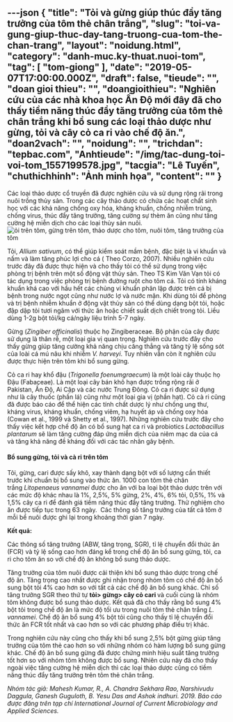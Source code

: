 ---json
{
    "title": "Tỏi và gừng giúp thúc đẩy tăng trưởng của tôm thẻ chân trắng",
    "slug": "toi-va-gung-giup-thuc-day-tang-truong-cua-tom-the-chan-trang",
    "layout": "noidung.html",
    "category": "danh-muc.ky-thuat.nuoi-tom",
    "tag": [
        "tom-giong"
    ],
    "date": "2019-05-07T17:00:00.000Z",
    "draft": false,
    "tieude": "",
    "doan gioi thieu": "",
    "doangioithieu": "Nghiên cứu của các nhà khoa học Ấn Độ mới đây đã cho thấy tiềm năng thúc đẩy tăng trưởng của tôm thẻ chân trắng khi bổ sung các loại thảo dược như gừng, tỏi và cây cỏ ca ri vào chế độ ăn.",
    "doan2vach": "",
    "noidung": "",
    "trichdan": "tepbac.com",
    "Anhtieude": "/img/tac-dung-toi-voi-tom_1557199578.jpg",
    "tacgia": "Lê Tuyến",
    "chuthichhinh": "Ảnh minh họa",
    "__content__": ""
}
---
<p>C&aacute;c loại thảo dược cổ truyền đ&atilde; được nghi&ecirc;n cứu v&agrave; sử dụng rộng r&atilde;i trong nu&ocirc;i trồng thủy sản. Trong c&aacute;c c&acirc;y thảo dược c&oacute; chứa c&aacute;c hoạt chất sinh học với c&aacute;c khả năng chống oxy h&oacute;a, kh&aacute;ng khuẩn, chống nhiễm tr&ugrave;ng, chống virus, th&uacute;c đẩy tăng trưởng, tăng cường sự th&egrave;m ăn cũng như tăng cường hệ miễn dịch cho c&aacute;c loại thủy sản nu&ocirc;i.&nbsp;<img alt="ỏi trên tôm, gừng trên tôm, thảo dược cho tôm, nuôi tôm, tăng trưởng của tôm" src="https://tepbac.com/upload/images/2019/05/toi-gung_1557193929.jpg" title="ỏi trên tôm, gừng trên tôm, thảo dược cho tôm, nuôi tôm, tăng trưởng của tôm" /></p>

<p>Tỏi,&nbsp;<em>Allium sativum</em>, c&oacute; thể gi&uacute;p kiểm so&aacute;t mầm bệnh, đặc biệt l&agrave; vi khuẩn v&agrave; nấm v&agrave; l&agrave;m tăng ph&uacute;c lợi cho c&aacute; ( Theo Corzo, 2007). Nhiều nghi&ecirc;n cứu trước đ&acirc;y đ&atilde; được thực hiện v&agrave; cho thấy tỏi c&oacute; thể sử dụng trong việc ph&ograve;ng trị bệnh tr&ecirc;n một số động vật thủy sản. Theo TS Kim Văn Vạn tỏi c&oacute; t&aacute;c dụng trong việc ph&ograve;ng trị bệnh đường ruột cho t&ocirc;m c&aacute;. Tỏi c&oacute; t&iacute;nh kh&aacute;ng khuẩn kh&aacute; cao với hầu hết c&aacute;c chủng vi khuẩn ph&acirc;n lập được tr&ecirc;n c&aacute; bị bệnh trong nước ngọt cũng như nước lợ v&agrave; nước mặn. Khi d&ugrave;ng tỏi để ph&ograve;ng v&agrave; trị bệnh nhiễm khuẩn ở động vật thủy sản c&oacute; thể d&ugrave;ng dạng bột tỏi, hoặc đập dập tỏi tươi ng&acirc;m với thức ăn hoặc chiết suất dịch chiết trong tỏi. Liều d&ugrave;ng 1-2g bột tỏi/kg c&aacute;/ng&agrave;y liệu tr&igrave;nh 5-7 ng&agrave;y.</p>

<p>Gừng (<em>Zingiber officinalis</em>) thuộc họ Zingiberaceae. Bộ phận của c&acirc;y được sử dụng l&agrave; th&acirc;n rễ, một loại gia vị quan trọng. Nghi&ecirc;n cứu trước đ&acirc;y cho thấy gừng gi&uacute;p tăng cường khả năng chịu căng thẳng v&agrave; tăng tỷ lệ sống s&oacute;t của lo&agrave;i c&aacute; m&uacute; n&acirc;u khi nhiễm&nbsp;<em>V. harveyi</em>. Tuy nhi&ecirc;n vẫn c&ograve;n &iacute;t nghi&ecirc;n cứu được thực hiện tr&ecirc;n t&ocirc;m khi bổ sung gừng.</p>

<p>Cỏ ca ri hay khổ đậu (<em>Trigonella foenumgraecum</em>) l&agrave; một lo&agrave;i c&acirc;y thuộc họ Đậu (Fabaceae). L&agrave; một loại c&acirc;y b&aacute;n kh&ocirc; hạn được trồng rộng r&atilde;i ở Pakistan, Ấn Độ, Ai Cập v&agrave; c&aacute;c nước Trung Đ&ocirc;ng. Cỏ ca ri được sử dụng như l&agrave; c&acirc;y thuốc (phần l&aacute;) cũng như một loại gia vị (phần hạt). Cỏ c&agrave; ri cũng đ&atilde; được b&aacute;o c&aacute;o để thể hiện c&aacute;c t&iacute;nh chất dược l&yacute; như chống ung thư, kh&aacute;ng virus, kh&aacute;ng khuẩn, chống vi&ecirc;m, hạ huyết &aacute;p v&agrave; chống oxy h&oacute;a (Cowan et al., 1999 v&agrave; Shetty et al., 1997). Những nghi&ecirc;n cứu trước đ&acirc;y cho thấy việc kết hợp chế độ ăn c&oacute; bổ sung hạt ca ri v&agrave; probiotics&nbsp;<em>Lactobacillus plantarum</em>&nbsp;sẽ l&agrave;m tăng cường đ&aacute;p ứng miễn dịch của ni&ecirc;m mạc da của c&aacute; v&agrave; tăng khả năng đề kh&aacute;ng đối với c&aacute;c t&aacute;c nh&acirc;n g&acirc;y bệnh.</p>

<h4>Bổ sung gừng, tỏi v&agrave; c&agrave; ri tr&ecirc;n t&ocirc;m</h4>

<p>Tỏi, gừng, cari được sấy kh&ocirc;, xay th&agrave;nh dạng bột với số lượng cần thiết trước khi chuẩn bị bổ sung v&agrave;o thức ăn. 1000 con t&ocirc;m thẻ ch&acirc;n trắng&nbsp;<em>Litopenaeus vannamei</em>&nbsp;được cho ăn với ba loại bột thảo dược tr&ecirc;n với c&aacute;c mức độ kh&aacute;c nhau l&agrave; 1%, 2,5%, 5% gừng, 2%, 4%, 6% tỏi, 0,5%, 1% v&agrave; 1,5% c&acirc;y ca ri để đ&aacute;nh gi&aacute; tiềm năng th&uacute;c đẩy tăng trưởng. Thử nghiệm cho ăn được tiếp tục trong 63 ng&agrave;y.&nbsp; C&aacute;c th&ocirc;ng số tăng trưởng của tất cả t&ocirc;m ở mỗi bể nu&ocirc;i được ghi lại trong khoảng thời gian 7 ng&agrave;y.</p>

<p><strong>Kết quả:</strong></p>

<p>C&aacute;c th&ocirc;ng số tăng trưởng (ABW, tăng trọng, SGR), tỉ lệ chuyển đổi thức ăn (FCR) v&agrave; tỷ lệ sống cao hơn đ&aacute;ng kể trong chế độ ăn bổ sung gừng, tỏi, ca ri cho t&ocirc;m ăn so với chế độ ăn kh&ocirc;ng bổ sung thảo dược.&nbsp;</p>

<p>Tăng trưởng của t&ocirc;m nu&ocirc;i được cải thiện khi bổ sung thảo dược trong chế độ ăn. Tăng trọng cao nhất được ghi nhận trong nh&oacute;m t&ocirc;m c&oacute; chế độ ăn bổ sung bột tỏi 4% cao hơn so với tất cả c&aacute;c chế độ ăn bổ sung kh&aacute;c. Chỉ số tăng trưởng SGR theo thứ tự&nbsp;<strong>tỏi&gt; gừng&gt; c&acirc;y cỏ cari&nbsp;</strong>v&agrave; cuối c&ugrave;ng l&agrave; nh&oacute;m t&ocirc;m<strong>&nbsp;</strong>kh&ocirc;ng được bổ sung thảo dược. Kết quả đ&atilde; cho thấy rằng bổ sung 4% bột tỏi trong chế độ ăn l&agrave; mức độ tối ưu trong nu&ocirc;i t&ocirc;m thẻ ch&acirc;n trắng&nbsp;<em>L. vannamei</em>. Chế độ ăn bổ sung 4% bột tỏi cũng cho thấy tỉ lệ chuyển đổi thức ăn FCR tốt nhất v&agrave; cao hơn so với c&aacute;c phương ph&aacute;p điều trị kh&aacute;c.</p>

<p>Trong nghi&ecirc;n cứu n&agrave;y cũng cho thấy khi bổ sung 2,5% bột gừng gi&uacute;p tăng trưởng của t&ocirc;m thẻ cao hơn so với những nh&oacute;m c&oacute; h&agrave;m lượng bổ sung gừng kh&aacute;c. Chế độ ăn bổ sung gừng đ&atilde; được chứng minh hiệu suất tăng trưởng tốt hơn so với nh&oacute;m t&ocirc;m kh&ocirc;ng được bổ sung. Nhi&ecirc;n cứu n&agrave;y đ&atilde; cho thấy ngo&agrave;i việc tăng cường hệ miễn dịch th&igrave; c&aacute;c loại thảo dược cũng c&oacute; tiềm năng th&uacute;c đẩy tăng trưởng tr&ecirc;n t&ocirc;m thẻ ch&acirc;n trắng.&nbsp;</p>

<p><em>Nh&oacute;m t&aacute;c giả: Mahesh Kumar, R., A. Chandra Sekhara Rao, Narshivudu Daggula, Ganesh Guguloth, B. Yesu Das and Ashok indhuri. 2019. B&aacute;o c&aacute;o được đăng tr&ecirc;n&nbsp;tạp ch&iacute; International Journal of Current Microbiology and Applied Sciences.</em></p>

